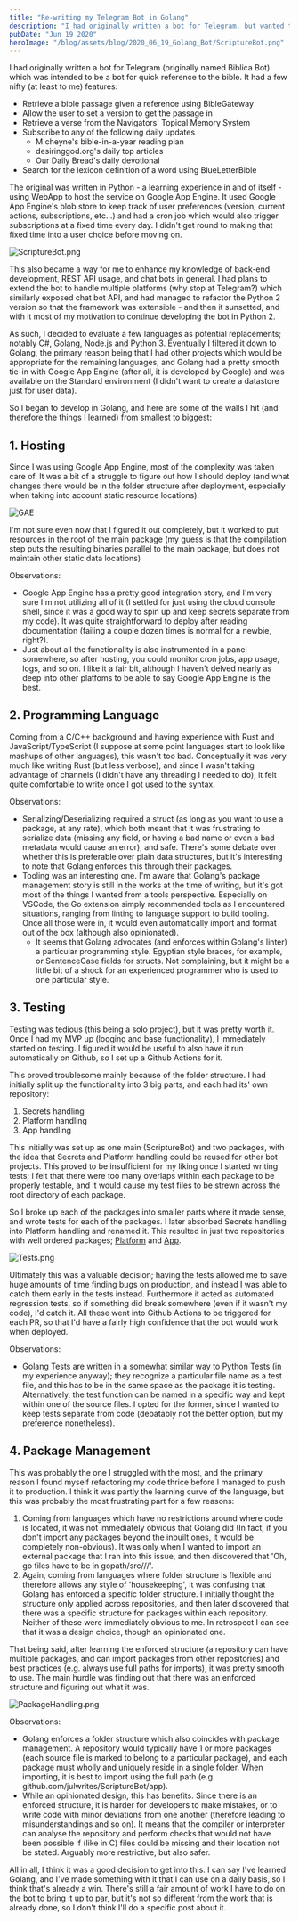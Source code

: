 ```yaml
---
title: "Re-writing my Telegram Bot in Golang"
description: "I had originally written a bot for Telegram, but wanted to re-implement it in a more future-proof manner"
pubDate: "Jun 19 2020"
heroImage: "/blog/assets/blog/2020_06_19_Golang_Bot/ScriptureBot.png"
---
```


I had originally written a bot for Telegram (originally named Biblica Bot) which was intended to be a bot for quick reference to the bible. It had a few nifty (at least to me) features:
- Retrieve a bible passage given a reference using BibleGateway
- Allow the user to set a version to get the passage in
- Retrieve a verse from the Navigators' Topical Memory System
- Subscribe to any of the following daily updates
  - M'cheyne's bible-in-a-year reading plan
  - desiringgod.org's daily top articles
  - Our Daily Bread's daily devotional
- Search for the lexicon definition of a word using BlueLetterBible

The original was written in Python - a learning experience in and of itself - using WebApp to host the service on Google App Engine. It used Google App Engine's blob store to keep track of user preferences (version, current actions, subscriptions, etc...) and had a cron job which would also trigger subscriptions at a fixed time every day. I didn't get round to making that fixed time into a user choice before moving on.

![ScriptureBot.png](/assets/blog/2020_06_19_Golang_Bot/ScriptureBot.png)

This also became a way for me to enhance my knowledge of back-end development, REST API usage, and chat bots in general. I had plans to extend the bot to handle multiple platforms (why stop at Telegram?) which similarly exposed chat bot API, and had managed to refactor the Python 2 version so that the framework was extensible - and then it sunsetted, and with it most of my motivation to continue developing the bot in Python 2.

As such, I decided to evaluate a few languages as potential replacements; notably C#, Golang, Node.js and Python 3. Eventually I filtered it down to Golang, the primary reason being that I had other projects which would be appropriate for the remaining languages, and Golang had a pretty smooth tie-in with Google App Engine (after all, it is developed by Google) and was available on the Standard environment (I didn't want to create a datastore just for user data).

So I began to develop in Golang, and here are some of the walls I hit (and therefore the things I learned) from smallest to biggest:

## 1. Hosting
Since I was using Google App Engine, most of the complexity was taken care of. It was a bit of a struggle to figure out how I should deploy (and what changes there would be in the folder structure after deployment, especially when taking into account static resource locations).

![GAE](/assets/blog/2020_06_19_Golang_Bot/GAE.png)

I'm not sure even now that I figured it out completely, but it worked to put resources in the root of the main package (my guess is that the compilation step puts the resulting binaries parallel to the main package, but does not maintain other static data locations)

Observations:
- Google App Engine has a pretty good integration story, and I'm very sure I'm not utilizing all of it (I settled for just using the cloud console shell, since it was a good way to spin up and keep secrets separate from my code). It was quite straightforward to deploy after reading documentation (failing a couple dozen times is normal for a newbie, right?).
- Just about all the functionality is also instrumented in a panel somewhere, so after hosting, you could monitor cron jobs, app usage, logs, and so on. I like it a fair bit, although I haven't delved nearly as deep into other platfoms to be able to say Google App Engine is the best.

## 2. Programming Language
Coming from a C/C++ background and having experience with Rust and JavaScript/TypeScript (I suppose at some point languages start to look like mashups of other languages), this wasn't too bad. Conceptually it was very much like writing Rust (but less verbose), and since I wasn't taking advantage of channels (I didn't have any threading I needed to do), it felt quite comfortable to write once I got used to the syntax.

Observations:
- Serializing/Deserializing required a struct (as long as you want to use a package, at any rate), which both meant that it was frustrating to serialize data (missing any field, or having a bad name or even a bad metadata would cause an error), and safe. There's some debate over whether this is preferable over plain data structures, but it's interesting to note that Golang enforces this through their packages.
- Tooling was an interesting one. I'm aware that Golang's package management story is still in the works at the time of writing, but it's got most of the things I wanted from a tools perspective. Especially on VSCode, the Go extension simply recommended tools as I encountered situations, ranging from linting to language support to build tooling. Once all those were in, it would even automatically import and format out of the box (although also opinionated).
  - It seems that Golang advocates (and enforces within Golang's linter) a particular programming style. Egyptian style braces, for example, or SentenceCase fields for structs. Not complaining, but it might be a little bit of a shock for an experienced programmer who is used to one particular style.

## 3. Testing
Testing was tedious (this being a solo project), but it was pretty worth it. Once I had my MVP up (logging and base functionality), I immediately started on testing. I figured it would be useful to also have it run automatically on Github, so I set up a Github Actions for it.

This proved troublesome mainly because of the folder structure. I had initially split up the functionality into 3 big parts, and each had its' own repository:
1. Secrets handling
2. Platform handling
3. App handling

This initially was set up as one main (ScriptureBot) and two packages, with the idea that Secrets and Platform handling could be reused for other bot projects. This proved to be insufficient for my liking once I started writing tests; I felt that there were too many overlaps within each package to be properly testable, and it would cause my test files to be strewn across the root directory of each package.

So I broke up each of the packages into smaller parts where it made sense, and wrote tests for each of the packages. I later absorbed Secrets handling into Platform handling and renamed it. This resulted in just two repositories with well ordered packages; [Platform](github.com/julwrites/BotPlatform) and [App](github.com/julwrites/ScriptureBot).

![Tests.png](/assets/blog/2020_06_19_Golang_Bot/Tests.png)

Ultimately this was a valuable decision; having the tests allowed me to save huge amounts of time finding bugs on production, and instead I was able to catch them early in the tests instead. Furthermore it acted as automated regression tests, so if something did break somewhere (even if it wasn't my code), I'd catch it. All these went into Github Actions to be triggered for each PR, so that I'd have a fairly high confidence that the bot would work when deployed.

Observations:
- Golang Tests are written in a somewhat similar way to Python Tests (in my experience anyway); they recognize a particular file name as a test file, and this has to be in the same space as the package it is testing. Alternatively, the test function can be named in a specific way and kept within one of the source files. I opted for the former, since I wanted to keep tests separate from code (debatably not the better option, but my preference nonetheless).

## 4. Package Management
This was probably the one I struggled with the most, and the primary reason I found myself refactoring my code thrice before I managed to push it to production. I think it was partly the learning curve of the language, but this was probably the most frustrating part for a few reasons:
1. Coming from languages which have no restrictions around where code is located, it was not immediately obvious that Golang did (In fact, if you don't import any packages beyond the inbuilt ones, it would be completely non-obvious). It was only when I wanted to import an external package that I ran into this issue, and then discovered that 'Oh, go files have to be in gopath/src/<host>/<username>/<repository>'.
2. Again, coming from languages where folder structure is flexible and therefore allows any style of 'housekeeping', it was confusing that Golang has enforced a specific folder structure. I initially thought the structure only applied across repositories, and then later discovered that there was a specific structure for packages within each repository. Neither of these were immediately obvious to me. In retrospect I can see that it was a design choice, though an opinionated one.

That being said, after learning the enforced structure (a repository can have multiple packages, and can import packages from other repositories) and best practices (e.g. always use full paths for imports), it was pretty smooth to use. The main hurdle was finding out that there was an enforced structure and figuring out what it was.

![PackageHandling.png](/assets/blog/2020_06_19_Golang_Bot/PackageHandling.png)

Observations:
- Golang enforces a folder structure which also coincides with package management. A repository would typically have 1 or more packages (each source file is marked to belong to a particular package), and each package must wholly and uniquely reside in a single folder. When importing, it is best to import using the full path (e.g. github.com/julwrites/ScriptureBot/app).
- While an opinionated design, this has benefits. Since there is an enforced structure, it is harder for developers to make mistakes, or to write code with minor deviations from one another (therefore leading to misunderstandings and so on). It means that the compiler or interpreter can analyse the repository and perform checks that would not have been possible if (like in C) files could be missing and their location not be stated. Arguably more restrictive, but also safer.


All in all, I think it was a good decision to get into this. I can say I've learned Golang, and I've made something with it that I can use on a daily basis, so I think that's already a win. There's still a fair amount of work I have to do on the bot to bring it up to par, but it's not so different from the work that is already done, so I don't think I'll do a specific post about it.
